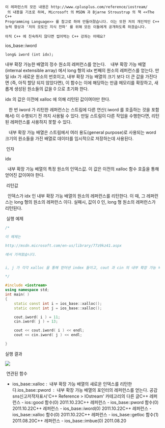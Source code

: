 

```warning
이 레퍼런스의 모든 내용은 http://www.cplusplus.com/reference/iostream/
 의 내용을 기초로 하여, Microsoft 의 MSDN 과 Bjarne Stroustrup 의 책 <<The C++ 
Programming Language>> 를 참고로 하여 만들어졌습니다. 이는 또한 저의 개인적인 C++ 능력 향상과 '저의 모토인 지식 전파' 를 위해 모든 이들에게 공개하도록 하겠습니다.
```

```info
아직 C++ 에 친숙하지 않다면 씹어먹는 C++ 강좌는 어때요?
```


ios_base::iword

```info
long& iword (int idx);
```



내부 확장 가능한 배열의 정수 원소의 레퍼런스를 얻는다.
  
내부 확장 가능 배열(internal extensible array) 에서 long 형의 idx 번째의 원소의 레퍼런스를 얻는다. 만일 idx 가 새로운 원소의 번호이고, 내부 확장 가능 배열의 크기 보다 더 큰 값을 가진다면 (즉, 아직 할당 되지 않았다면), 이 함수는 이에 해당하는 만큼 메모리를 확장하고, 새롭게 생성된 원소들의 값을 0 으로 초기화 한다.


idx 의 값은 이전에 xalloc 에 의해 리턴된 값이여야만 한다. 

  
한 번 iword 가 리턴한 레퍼런스는 스트림에 다른 연산( iword 를 호출하는 것을 포함해서) 이 수행되기 전 까지 사용될 수 있다. 만일 스트림이 다른 작업을 수행한다면, 리턴된 레퍼런스를 사용하지 못할 수 있다. 

  
내부 확장 가능 배열은 스트림에서 여러 용도(general purpose)로 사용되는 word 크기의 원소들을 가진 배열로 데이터를 임시적으로 저장하는데 사용된다.

 인자


idx


  내부 확장 가능 배열의 특정 원소의 인덱스값. 이 값은 이전의 xalloc 함수 호출을 통해 얻어진 값이여야 한다.

 리턴값

  인덱스가 idx 인 내부 확장 가능 배열의 원소의 레퍼런스를 리턴한다. 이 때, 그 레퍼런스는 long 형의 원소의 레퍼런스 이다. 실패시, 값이 0 인, long 형 원소의 레퍼런스가 리턴된다.

 실행 예제

```cpp
/* 

이 예제는

http://msdn.microsoft.com/en-us/library/77z9kz41.aspx

에서 가져왔습니다.


i, j 가 각각 xalloc 을 통해 얻어낸 index 들이고, cout 과 cin 의 내부 확장 가능 배열의 i , j 번째 원소에 각각 11 과 13 을 넣는다. 

*/

#include <iostream>
using namespace std;
int main( ) 
{
    static const int i = ios_base::xalloc();
    static const int j = ios_base::xalloc();

    cout.iword( i ) = 11;
    cin.iword( j ) = 13;

    cout << cout.iword( i ) << endl;
    cout << cin.iword( j ) << endl;

}
```


실행 결과

![](http://img1.daumcdn.net/thumb/R1920x0/?fname=http%3A%2F%2Fcfile10.uf.tistory.com%2Fimage%2F1701413C4EA213713E82A5)


 연관된 함수

* ios_base::xalloc :  내부 확장 가능 배열의 새로운 인덱스를 리턴한다.ios_base::pword  :  내부 확장 가능 배열의 포인터의 레퍼런스를 얻는다.
공감sns신고저작자표시'C++ Reference > IOstream' 카테고리의 다른 글C++ 레퍼런스 - ios::good 함수(0)
2011.10.23C++ 레퍼런스 - ios_base::pword 함수(0)
2011.10.22C++ 레퍼런스 - ios_base::iword(0)
2011.10.22C++ 레퍼런스 - ios_base::xalloc 함수(0)
2011.10.22C++ 레퍼런스 - ios_base::getloc 함수(1)
2011.08.20C++ 레퍼런스 - ios_base::imbue(0)
2011.08.20

